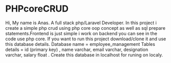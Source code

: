 ﻿# PHPcoreCRUD

 Hi, My name is Anas. A full stack php/Laravel Developer. In this project i create a simple php crud using php core oop concept as well as sql prepare statements.Frontend is just simple i work on backend you can see in the code use php core. If you want to run this project download/clone it and use this database details.
Database name = employee_management
Tables details = 
id (primary key)	,
name	varchar,
email	varchar,
designation	varchar,
salary float .
Create this database in localhost for runing on localy.

